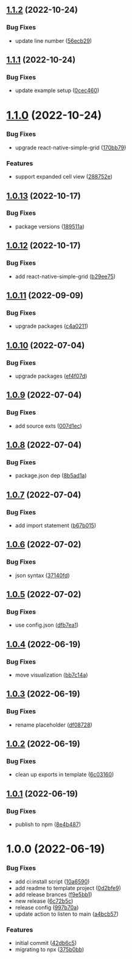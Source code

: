 ## [1.1.2](https://github.com/qlik-oss/carboncopy/compare/v1.1.1...v1.1.2) (2022-10-24)


### Bug Fixes

* update line number ([56ecb29](https://github.com/qlik-oss/carboncopy/commit/56ecb295952cbc6cd6131910dd4ff4a5eabd0e66))

## [1.1.1](https://github.com/qlik-oss/carboncopy/compare/v1.1.0...v1.1.1) (2022-10-24)


### Bug Fixes

* update example setup ([0cec460](https://github.com/qlik-oss/carboncopy/commit/0cec460e7839cdc839de2fac40b49b1ffcefdc83))

# [1.1.0](https://github.com/qlik-oss/carboncopy/compare/v1.0.13...v1.1.0) (2022-10-24)


### Bug Fixes

* upgrade react-native-simple-grid ([170bb79](https://github.com/qlik-oss/carboncopy/commit/170bb79ced04d0bc5ed569224e78250f96810ba0))


### Features

* support expanded cell view ([288752e](https://github.com/qlik-oss/carboncopy/commit/288752e52f4fa6de4c92a094f1257c01e894807b))

## [1.0.13](https://github.com/qlik-oss/carboncopy/compare/v1.0.12...v1.0.13) (2022-10-17)


### Bug Fixes

* package versions ([189511a](https://github.com/qlik-oss/carboncopy/commit/189511aec2e9df9673c43740dbba2034ce3050b0))

## [1.0.12](https://github.com/qlik-oss/carboncopy/compare/v1.0.11...v1.0.12) (2022-10-17)


### Bug Fixes

* add react-native-simple-grid ([b29ee75](https://github.com/qlik-oss/carboncopy/commit/b29ee75e767ac54a852355bf03eb1fe572fe6481))

## [1.0.11](https://github.com/qlik-oss/carboncopy/compare/v1.0.10...v1.0.11) (2022-09-09)


### Bug Fixes

* upgrade packages ([c4a0211](https://github.com/qlik-oss/carboncopy/commit/c4a0211a2a65f6cb21b269e4a5fddd31b5c61d4e))

## [1.0.10](https://github.com/qlik-oss/carboncopy/compare/v1.0.9...v1.0.10) (2022-07-04)


### Bug Fixes

* upgrade packages ([ef4f07d](https://github.com/qlik-oss/carboncopy/commit/ef4f07dc7c9844490260920d07829687e75599c1))

## [1.0.9](https://github.com/qlik-oss/carboncopy/compare/v1.0.8...v1.0.9) (2022-07-04)


### Bug Fixes

* add source exts ([007d1ec](https://github.com/qlik-oss/carboncopy/commit/007d1ec1814a157c6083154e440dda61b320590a))

## [1.0.8](https://github.com/qlik-oss/carboncopy/compare/v1.0.7...v1.0.8) (2022-07-04)


### Bug Fixes

* package.json dep ([8b5ad1a](https://github.com/qlik-oss/carboncopy/commit/8b5ad1a92a67646b7fd1e5cc02980d9847fa475c))

## [1.0.7](https://github.com/qlik-oss/carboncopy/compare/v1.0.6...v1.0.7) (2022-07-04)


### Bug Fixes

* add import statement ([b67b015](https://github.com/qlik-oss/carboncopy/commit/b67b0158b1f2c1707543ee6b834463df7bf1f754))

## [1.0.6](https://github.com/qlik-oss/carboncopy/compare/v1.0.5...v1.0.6) (2022-07-02)


### Bug Fixes

* json syntax ([37140fd](https://github.com/qlik-oss/carboncopy/commit/37140fdf488ebe68865da186ffe76b1d5b607a21))

## [1.0.5](https://github.com/qlik-oss/carboncopy/compare/v1.0.4...v1.0.5) (2022-07-02)


### Bug Fixes

* use config.json ([dfb7ea1](https://github.com/qlik-oss/carboncopy/commit/dfb7ea1bd7e515bd341c07d6b0eb1110201789ef))

## [1.0.4](https://github.com/qlik-oss/carboncopy/compare/v1.0.3...v1.0.4) (2022-06-19)


### Bug Fixes

* move visualization ([bb7c14a](https://github.com/qlik-oss/carboncopy/commit/bb7c14a594b940fad5d6ebf40bd97f07e74b1227))

## [1.0.3](https://github.com/qlik-oss/carboncopy/compare/v1.0.2...v1.0.3) (2022-06-19)


### Bug Fixes

* rename placeholder ([df08728](https://github.com/qlik-oss/carboncopy/commit/df08728e8e16ef4b64467b2f2d6f8ab284f5c964))

## [1.0.2](https://github.com/qlik-oss/carboncopy/compare/v1.0.1...v1.0.2) (2022-06-19)


### Bug Fixes

* clean up exports in template ([6c03160](https://github.com/qlik-oss/carboncopy/commit/6c0316033d7bcc876c8db25235567f17a917a9ba))

## [1.0.1](https://github.com/qlik-oss/carboncopy/compare/v1.0.0...v1.0.1) (2022-06-19)


### Bug Fixes

* publish to npm ([8e4b487](https://github.com/qlik-oss/carboncopy/commit/8e4b487a7c782e1e4f0e4f5b2b387ab5dbf4dd78))

# 1.0.0 (2022-06-19)


### Bug Fixes

* add ci:install script ([10a6590](https://github.com/qlik-oss/carboncopy/commit/10a659072798f4e8894fea6853e44c5739365608))
* add readme to template project ([0d2bfe9](https://github.com/qlik-oss/carboncopy/commit/0d2bfe991d533b719841ea2c900de0edf33210e1))
* add release brances ([f9e5bb1](https://github.com/qlik-oss/carboncopy/commit/f9e5bb18919514704f9a829a769338cabb452940))
* new release ([6c72b5c](https://github.com/qlik-oss/carboncopy/commit/6c72b5c3a10cf4144918c9d43decd1065de005de))
* release config ([997b70a](https://github.com/qlik-oss/carboncopy/commit/997b70a11caefed8e0d985f8e7b5bee3cab504e1))
* update action to listen to main ([a4bcb57](https://github.com/qlik-oss/carboncopy/commit/a4bcb573335d2d4c23159903d459b85b52225264))


### Features

* initial commit ([42db6c5](https://github.com/qlik-oss/carboncopy/commit/42db6c5a93f74eda389ba7646f67c043d63cb6e9))
* migrating to npx ([375b0bb](https://github.com/qlik-oss/carboncopy/commit/375b0bb17e81cd0309a41e6942b005b60454b942))
